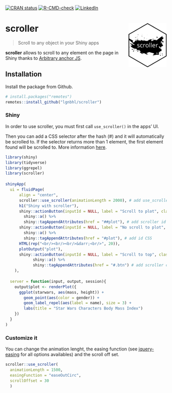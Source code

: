 
<!-- README.md is generated from README.Rmd. Please edit that file -->
<!-- badges: start -->

[![CRAN
status](https://www.r-pkg.org/badges/version/scroller)](https://CRAN.R-project.org/package=scroller)
[![R-CMD-check](https://github.com/lgnbhl/scroller/actions/workflows/R-CMD-check.yaml/badge.svg)](https://github.com/lgnbhl/scroller/actions/workflows/R-CMD-check.yaml)
[![LinkedIn](https://img.shields.io/badge/LinkedIn-Follow-E4405F?style=social&logo=linkedin)](https://www.linkedin.com/in/FelixLuginbuhl)
<!-- badges: end -->

# scroller <img src="man/figures/logo.png" align="right" height="138" />

> Scroll to any object in your Shiny apps

**scroller** allows to scroll to any element on the page in Shiny thanks
to [Arbitrary anchor JS](https://gsgd.co.uk/sandbox/jquery/easing/).

## Installation

Install the package from Github.

``` r
# install.packages("remotes")
remotes::install_github("lgnbhl/scroller")
```

### Shiny

In order to use scroller, you must first call `use_scroller()` in the
apps’ UI.

Then you can add a CSS selector after the hash (#) and it will
automatically be scrolled to. If the selector returns more than 1
element, the first element found will be scrolled to. More information
[here](https://github.com/briangonzalez/jquery.arbitrary-anchor.js#usage).

``` r
library(shiny)
library(tidyverse)
library(ggrepel)
library(scroller)

shinyApp(
  ui = fluidPage(
      align = "center",
      scroller::use_scroller(animationLength = 2000), # add use_scroller() in the UI
      h1("Shiny with scroller"),
      shiny::actionButton(inputId = NULL, label = "Scroll to plot", class = "btn-success") %>%
        shiny::a() %>%
        shiny::tagAppendAttributes(href = "##plot"), # add scroller id CSS 
      shiny::actionButton(inputId = NULL, label = "No scroll to plot", class = "btn-primary") %>%
        shiny::a() %>%
        shiny::tagAppendAttributes(href = "#plot"), # add id CSS 
      HTML(rep("<br/><br/><br/>&darr;<br/>", 20)),
      plotOutput("plot"),
      shiny::actionButton(inputId = NULL, label = "Scroll to top", class = "btn-success") %>%
            shiny::a() %>%
            shiny::tagAppendAttributes(href = "#.btn") # add scroller class reference
    ),
  
  server = function(input, output, session){
    output$plot <- renderPlot({
      ggplot(starwars, aes(mass, height)) + 
        geom_point(aes(color = gender)) +
        geom_label_repel(aes(label = name), size = 3) +
        labs(title = "Star Wars Characters Body Mass Index")
    })
  }
)
```

### Customize it

You can change the animation lenght, the easing function (see
[jquery-easing](https://gsgd.co.uk/sandbox/jquery/easing/) for all
options availables) and the scroll off set.

``` r
scroller::use_scroller(
  animationLength = 1500, 
  easingFunction = "easeOutCirc",
  scrollOffset = 30
  )
```
